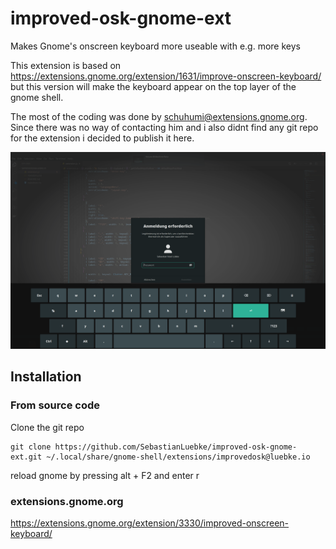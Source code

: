 # improved-osk-gnome-ext

Makes Gnome's onscreen keyboard more useable with e.g. more keys

This extension is based on https://extensions.gnome.org/extension/1631/improve-onscreen-keyboard/ but this version will make the keyboard appear on the top layer of the gnome shell.

The most of the coding was done by schuhumi@extensions.gnome.org. Since there was no way of contacting him and i also didnt find any git repo for the extension i decided to publish it here.

![Screenshot](screenshots/1.png)

## Installation

### From source code

Clone the git repo

```console
git clone https://github.com/SebastianLuebke/improved-osk-gnome-ext.git ~/.local/share/gnome-shell/extensions/improvedosk@luebke.io
```

reload gnome by pressing alt + F2 and enter r

### extensions.gnome.org

https://extensions.gnome.org/extension/3330/improved-onscreen-keyboard/
